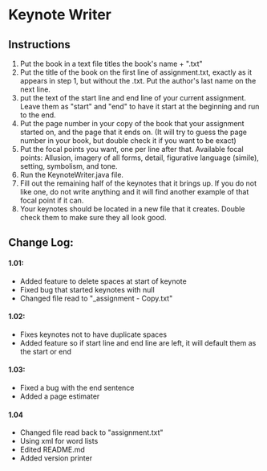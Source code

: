 # Keynote Writer

## Instructions
1. Put the book in a text file titles the book's name + ".txt"
2. Put the title of the book on the first line of assignment.txt, exactly as it appears in step 1, but without the .txt. Put the author's last name on the next line.
3. put the text of the start line and end line of your current assignment. Leave them as "start" and "end" to have it start at the beginning and run to the end.
4. Put the page number in your copy of the book that your assignment started on, and the page that it ends on. (It will try to guess the page number in your book, but double check it if you want to be exact)
5. Put the focal points you want, one per line after that. Available focal points: Allusion, imagery of all forms, detail, figurative language (simile), setting, symbolism, and tone.
6. Run the KeynoteWriter.java file.
7. Fill out the remaining half of the keynotes that it brings up. If you do not like one, do not write anything and it will find another example of that focal point if it can.
8. Your keynotes should be located in a new file that it creates. Double check them to make sure they all look good.

## Change Log:

#### 1.01:
- Added feature to delete spaces at start of keynote
- Fixed bug that started keynotes with null
- Changed file read to "_assignment - Copy.txt"

#### 1.02:
- Fixes keynotes not to have duplicate spaces
- Added feature so if start line and end line are left, it will default them as the start or end

#### 1.03:
- Fixed a bug with the end sentence
- Added a page estimater

#### 1.04
- Changed file read back to "assignment.txt"
- Using xml for word lists
- Edited README.md
- Added version printer
